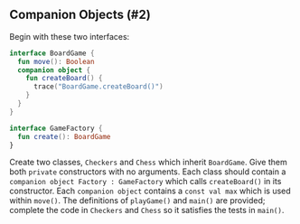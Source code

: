 ## Companion Objects (#2)

Begin with these two interfaces:

```kotlin
interface BoardGame {
  fun move(): Boolean
  companion object {
    fun createBoard() {
      trace("BoardGame.createBoard()")
    }
  }
}

interface GameFactory {
  fun create(): BoardGame
}
```

Create two classes, `Checkers` and `Chess` which inherit `BoardGame`. Give them
both `private` constructors with no arguments. Each class should contain a
`companion object Factory : GameFactory` which calls `createBoard()` in its
constructor. Each `companion object` contains a `const val max` which is used
within `move()`. The definitions of `playGame()` and `main()` are provided;
complete the code in `Checkers` and `Chess` so it satisfies the tests in
`main()`.